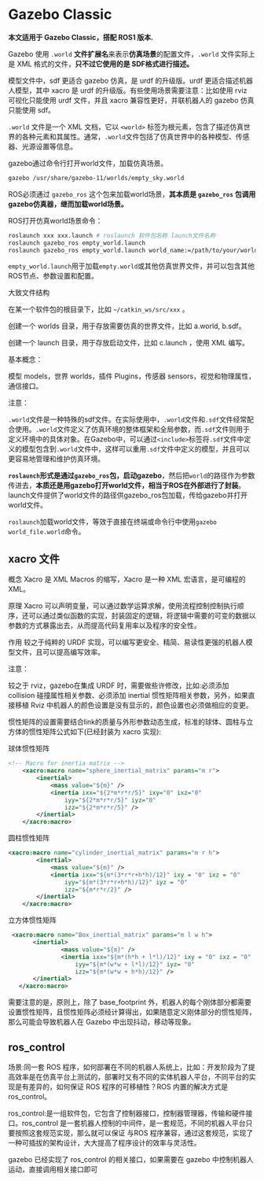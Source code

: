 # Gazebo Classic

**本文适用于 Gazebo Classic，搭配 ROS1 版本.**

Gazebo 使用 `.world` **文件扩展名**来表示**仿真场景**的配置文件，`.world` 文件实际上是 XML 格式的文件，**只不过它使用的是 SDF格式进行描述。**

模型文件中，sdf 更适合 gazebo 仿真，是 urdf 的升级版。urdf 更适合描述机器人模型，其中 xacro 是 urdf 的升级版。有些使用场景需要注意：比如使用 rviz 可视化只能使用 urdf 文件，并且 xacro 兼容性更好，并联机器人的 gazebo 仿真只能使用 sdf。

`.world` 文件是一个 XML 文档，它以 `<world>` 标签为根元素，包含了描述仿真世界的各种元素和其属性。通常，`.world`文件包括了仿真世界中的各种模型、传感器、光源设置等信息。

gazebo通过命令行打开world文件，加载仿真场景。

```bash
gazebo /usr/share/gazebo-11/worlds/empty_sky.world
```

ROS必须通过 `gazebo_ros` 这个包来加载world场景，**其本质是 `gazebo_ros` 包调用gazebo仿真器，继而加载world场景。**

ROS打开仿真world场景命令：

```bash
roslaunch xxx xxx.launch # roslaunch 软件包名称 launch文件名称
roslaunch gazebo_ros empty_world.launch
roslaunch gazebo_ros empty_world.launch world_name:=/path/to/your/world_file.world
```

`empty_world.launch`用于加载`empty.world`或其他仿真世界文件，并可以包含其他ROS节点、参数设置和配置。

大致文件结构

在某一个软件包的根目录下，比如 `~/catkin_ws/src/xxx` 。

创建一个 worlds 目录，用于存放需要仿真的世界文件，比如 a.world, b.sdf。

创建一个 launch 目录，用于存放启动文件，比如 c.launch ，使用 XML 编写。

基本概念：

模型 models，世界 worlds，插件 Plugins，传感器 sensors，视觉和物理属性，通信接口。

注意：

`.world`文件是一种特殊的sdf文件。在实际使用中，`.world`文件和`.sdf`文件经常配合使用。`.world`文件定义了仿真环境的整体框架和全局参数，而`.sdf`文件则用于定义环境中的具体对象。在Gazebo中，可以通过`<include>`标签将`.sdf`文件中定义的模型包含到`.world`文件中，这样可以重用`.sdf`文件中定义的模型，并且可以更容易地管理和维护仿真环境。

**`roslaunch`形式是通过`gazebo_ros`包，启动gazebo**，然后把`world`的路径作为参数传进去，**本质还是用gazebo打开world文件，相当于ROS在外部进行了封装**。launch文件提供了world文件的路径供gazebo_ros包加载，传给gazebo并打开world文件。

`roslaunch`加载world文件，等效于直接在终端或命令行中使用`gazebo world_file.world`命令。

## xacro 文件

概念
Xacro 是 XML Macros 的缩写，Xacro 是一种 XML 宏语言，是可编程的 XML。

原理
Xacro 可以声明变量，可以通过数学运算求解，使用流程控制控制执行顺序，还可以通过类似函数的实现，封装固定的逻辑，将逻辑中需要的可变的数据以参数的方式暴露出去，从而提高代码复用率以及程序的安全性。

作用
较之于纯粹的 URDF 实现，可以编写更安全、精简、易读性更强的机器人模型文件，且可以提高编写效率。

注意：

较之于 rviz，gazebo在集成 URDF 时，需要做些许修改，比如:必须添加 collision 碰撞属性相关参数、必须添加 inertial 惯性矩阵相关参数，另外，如果直接移植 Rviz 中机器人的颜色设置是没有显示的，颜色设置也必须做相应的变更。

惯性矩阵的设置需要结合link的质量与外形参数动态生成，标准的球体、圆柱与立方体的惯性矩阵公式如下(已经封装为 xacro 实现):

球体惯性矩阵

```xml
<!-- Macro for inertia matrix -->
    <xacro:macro name="sphere_inertial_matrix" params="m r">
        <inertial>
            <mass value="${m}" />
            <inertia ixx="${2*m*r*r/5}" ixy="0" ixz="0"
                iyy="${2*m*r*r/5}" iyz="0"
                izz="${2*m*r*r/5}" />
        </inertial>
    </xacro:macro>
```

圆柱惯性矩阵

```xml
<xacro:macro name="cylinder_inertial_matrix" params="m r h">
        <inertial>
            <mass value="${m}" />
            <inertia ixx="${m*(3*r*r+h*h)/12}" ixy = "0" ixz = "0"
                iyy="${m*(3*r*r+h*h)/12}" iyz = "0"
                izz="${m*r*r/2}" />
        </inertial>
    </xacro:macro>
```

立方体惯性矩阵

```xml
 <xacro:macro name="Box_inertial_matrix" params="m l w h">
       <inertial>
               <mass value="${m}" />
               <inertia ixx="${m*(h*h + l*l)/12}" ixy = "0" ixz = "0"
                   iyy="${m*(w*w + l*l)/12}" iyz= "0"
                   izz="${m*(w*w + h*h)/12}" />
       </inertial>
   </xacro:macro>
```

需要注意的是，原则上，除了 base_footprint 外，机器人的每个刚体部分都需要设置惯性矩阵，且惯性矩阵必须经计算得出，如果随意定义刚体部分的惯性矩阵，那么可能会导致机器人在 Gazebo 中出现抖动，移动等现象。

## ros_control

场景:同一套 ROS 程序，如何部署在不同的机器人系统上，比如：开发阶段为了提高效率是在仿真平台上测试的，部署时又有不同的实体机器人平台，不同平台的实现是有差异的，如何保证 ROS 程序的可移植性？ROS 内置的解决方式是 ros_control。

ros_control:是一组软件包，它包含了控制器接口，控制器管理器，传输和硬件接口。ros_control 是一套机器人控制的中间件，是一套规范，不同的机器人平台只要按照这套规范实现，那么就可以保证 与ROS 程序兼容，通过这套规范，实现了一种可插拔的架构设计，大大提高了程序设计的效率与灵活性。

gazebo 已经实现了 ros_control 的相关接口，如果需要在 gazebo 中控制机器人运动，直接调用相关接口即可
